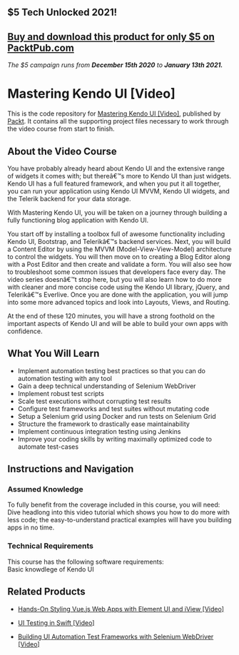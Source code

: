 ## $5 Tech Unlocked 2021!
[Buy and download this product for only $5 on PacktPub.com](https://www.packtpub.com/)
-----
*The $5 campaign         runs from __December 15th 2020__ to __January 13th 2021.__*

# Mastering Kendo UI [Video]
This is the code repository for [Mastering Kendo UI [Video]](https://www.packtpub.com/web-development/mastering-kendo-ui-video?utm_source=github&utm_medium=repository&utm_campaign=9781783989461), published by [Packt](https://www.packtpub.com/?utm_source=github). It contains all the supporting project files necessary to work through the video course from start to finish.
## About the Video Course
You have probably already heard about Kendo UI and the extensive range of widgets it comes with; but thereâ€™s more to Kendo UI than just widgets. Kendo UI has a full featured framework, and when you put it all together, you can run your application using Kendo UI MVVM, Kendo UI widgets, and the Telerik backend for your data storage.

With Mastering Kendo UI, you will be taken on a journey through building a fully functioning blog application with Kendo UI.

You start off by installing a toolbox full of awesome functionality including Kendo UI, Bootstrap, and Telerikâ€™s backend services. Next, you will build a Content Editor by using the MVVM (Model-View-View-Model) architecture to control the widgets. You will then move on to creating a Blog Editor along with a Post Editor and then create and validate a form. You will also see how to troubleshoot some common issues that developers face every day. The video series doesnâ€™t stop here, but you will also learn how to do more with cleaner and more concise code using the Kendo UI library, jQuery, and Telerikâ€™s Everlive. Once you are done with the application, you will jump into some more advanced topics and look into Layouts, Views, and Routing.

At the end of these 120 minutes, you will have a strong foothold on the important aspects of Kendo UI and will be able to build your own apps with confidence.

<H2>What You Will Learn</H2>
<DIV class=book-info-will-learn-text>
<UL>
<LI>Implement automation testing best practices so that you can do automation testing with any tool 
<LI>Gain a deep technical understanding of Selenium WebDriver 
<LI>Implement robust test scripts 
<LI>Scale test executions without corrupting test results 
<LI>Configure test frameworks and test suites without mutating code 
<LI>Setup a Selenium grid using Docker and run tests on Selenium Grid 
<LI>Structure the framework to drastically ease maintainability 
<LI>Implement continuous integration testing using Jenkins 
<LI>Improve your coding skills by writing maximally optimized code to automate test-cases </LI></UL></DIV>

## Instructions and Navigation
### Assumed Knowledge
To fully benefit from the coverage included in this course, you will need:<br/>
Dive headlong into this video tutorial which shows you how to do more with less code; the easy-to-understand practical examples will have you building apps in no time.
### Technical Requirements
This course has the following software requirements:<br/>
Basic knowdlege of Kendo UI

## Related Products
* [Hands-On Styling Vue.js Web Apps with Element UI and iView [Video]](https://www.packtpub.com/web-development/hands-styling-vuejs-web-apps-element-ui-and-iview-video?utm_source=github&utm_medium=repository&utm_campaign=9781789950083)

* [UI Testing in Swift [Video]](https://www.packtpub.com/application-development/ui-testing-swift-video?utm_source=github&utm_medium=repository&utm_campaign=9781789808797)

* [Building UI Automation Test Frameworks with Selenium WebDriver [Video]](https://www.packtpub.com/web-development/building-ui-automation-test-frameworks-selenium-webdriver-video?utm_source=github&utm_medium=repository&utm_campaign=9781789613841)

